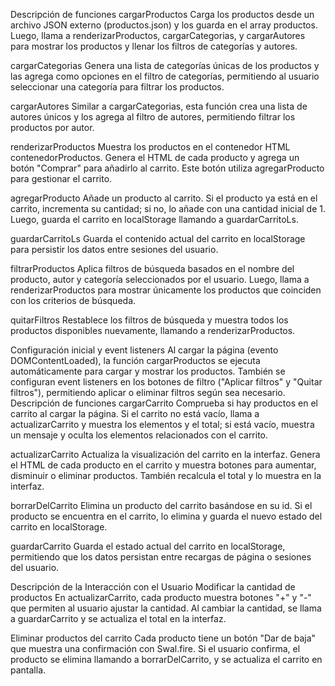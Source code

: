 Descripción de funciones
cargarProductos
Carga los productos desde un archivo JSON externo (productos.json) y los guarda en el array productos. Luego, llama a renderizarProductos, cargarCategorias, y cargarAutores para mostrar los productos y llenar los filtros de categorías y autores.

cargarCategorias
Genera una lista de categorías únicas de los productos y las agrega como opciones en el filtro de categorías, permitiendo al usuario seleccionar una categoría para filtrar los productos.

cargarAutores
Similar a cargarCategorias, esta función crea una lista de autores únicos y los agrega al filtro de autores, permitiendo filtrar los productos por autor.

renderizarProductos
Muestra los productos en el contenedor HTML contenedorProductos. Genera el HTML de cada producto y agrega un botón "Comprar" para añadirlo al carrito. Este botón utiliza agregarProducto para gestionar el carrito.

agregarProducto
Añade un producto al carrito. Si el producto ya está en el carrito, incrementa su cantidad; si no, lo añade con una cantidad inicial de 1. Luego, guarda el carrito en localStorage llamando a guardarCarritoLs.

guardarCarritoLs
Guarda el contenido actual del carrito en localStorage para persistir los datos entre sesiones del usuario.

filtrarProductos
Aplica filtros de búsqueda basados en el nombre del producto, autor y categoría seleccionados por el usuario. Luego, llama a renderizarProductos para mostrar únicamente los productos que coinciden con los criterios de búsqueda.

quitarFiltros
Restablece los filtros de búsqueda y muestra todos los productos disponibles nuevamente, llamando a renderizarProductos.

Configuración inicial y event listeners
Al cargar la página (evento DOMContentLoaded), la función cargarProductos se ejecuta automáticamente para cargar y mostrar los productos. También se configuran event listeners en los botones de filtro ("Aplicar filtros" y "Quitar filtros"), permitiendo aplicar o eliminar filtros según sea necesario.
Descripción de funciones
cargarCarrito
Comprueba si hay productos en el carrito al cargar la página. Si el carrito no está vacío, llama a actualizarCarrito y muestra los elementos y el total; si está vacío, muestra un mensaje y oculta los elementos relacionados con el carrito.

actualizarCarrito
Actualiza la visualización del carrito en la interfaz. Genera el HTML de cada producto en el carrito y muestra botones para aumentar, disminuir o eliminar productos. También recalcula el total y lo muestra en la interfaz.

borrarDelCarrito
Elimina un producto del carrito basándose en su id. Si el producto se encuentra en el carrito, lo elimina y guarda el nuevo estado del carrito en localStorage.

guardarCarrito
Guarda el estado actual del carrito en localStorage, permitiendo que los datos persistan entre recargas de página o sesiones del usuario.

Descripción de la Interacción con el Usuario
Modificar la cantidad de productos
En actualizarCarrito, cada producto muestra botones "+" y "-" que permiten al usuario ajustar la cantidad. Al cambiar la cantidad, se llama a guardarCarrito y se actualiza el total en la interfaz.

Eliminar productos del carrito
Cada producto tiene un botón "Dar de baja" que muestra una confirmación con Swal.fire. Si el usuario confirma, el producto se elimina llamando a borrarDelCarrito, y se actualiza el carrito en pantalla.
